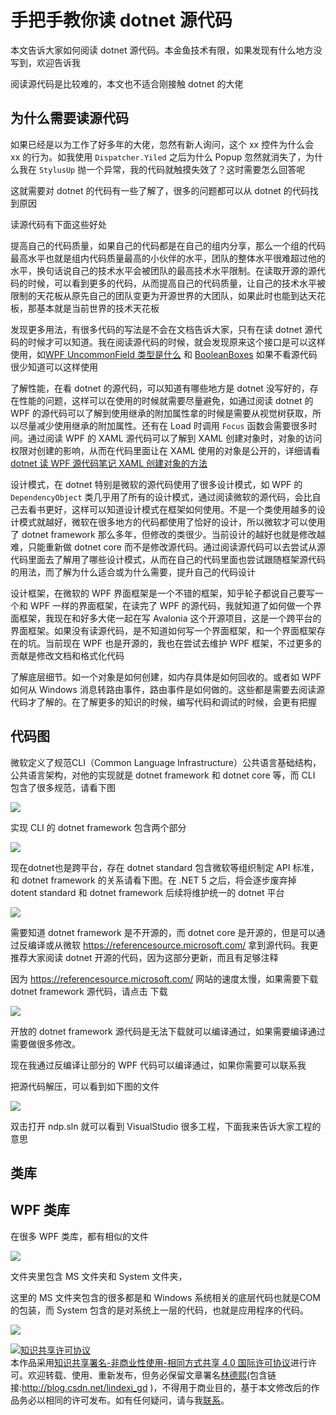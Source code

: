 
# 手把手教你读 dotnet 源代码

本文告诉大家如何阅读 dotnet 源代码。本金鱼技术有限，如果发现有什么地方没写到，欢迎告诉我

<!--more-->


<!-- CreateTime:2018/8/10 19:16:52 -->

<!-- csdn -->
<!-- 标签：C#,dotnet-framework,源代码分析，dotnetframework ，WPF -->
<div id="toc"></div>

<!-- 草稿 -->

阅读源代码是比较难的，本文也不适合刚接触 dotnet 的大佬


## 为什么需要读源代码

如果已经是以为工作了好多年的大佬，忽然有新人询问，这个 xx 控件为什么会 xx 的行为。如我使用 `Dispatcher.Yiled` 之后为什么 Popup 忽然就消失了，为什么我在 `StylusUp` 抛一个异常，我的代码就触摸失效了？这时需要怎么回答呢

这就需要对 dotnet 的代码有一些了解了，很多的问题都可以从 dotnet 的代码找到原因

读源代码有下面这些好处

提高自己的代码质量，如果自己的代码都是在自己的组内分享，那么一个组的代码最高水平也就是组内代码质量最高的小伙伴的水平，团队的整体水平很难超过他的水平，换句话说自己的技术水平会被团队的最高技术水平限制。在读取开源的源代码的时候，可以看到更多的代码，从而提高自己的代码质量，让自己的技术水平被限制的天花板从原先自己的团队变更为开源世界的大团队，如果此时也能到达天花板，那基本就是当前世界的技术天花板

发现更多用法，有很多代码的写法是不会在文档告诉大家，只有在读 dotnet 源代码的时候才可以知道。我在阅读源代码的时候，就会发现原来这个接口是可以这样使用，如[WPF UncommonField 类型是什么](https://lindexi.gitee.io/post/WPF-UncommonField-%E7%B1%BB%E5%9E%8B%E6%98%AF%E4%BB%80%E4%B9%88.html ) 和 [BooleanBoxes](https://referencesource.microsoft.com/#WindowsBase/Base/MS/Internal/KnownBoxes.cs) 如果不看源代码很少知道可以这样使用

了解性能，在看 dotnet 的源代码，可以知道有哪些地方是 dotnet 没写好的，存在性能的问题，这样可以在使用的时候就需要尽量避免，如通过阅读 dotnet 的 WPF 的源代码可以了解到使用继承的附加属性拿的时候是需要从视觉树获取，所以尽量减少使用继承的附加属性。还有在 Load 时调用 `Focus` 函数会需要很多时间。通过阅读 WPF 的 XAML 源代码可以了解到 XAML 创建对象时，对象的访问权限对创建的影响，从而在代码里面让在 XAML 使用的对象是公开的，详细请看 [dotnet 读 WPF 源代码笔记 XAML 创建对象的方法](https://blog.lindexi.com/post/dotnet-%E8%AF%BB-WPF-%E6%BA%90%E4%BB%A3%E7%A0%81%E7%AC%94%E8%AE%B0-XAML-%E5%88%9B%E5%BB%BA%E5%AF%B9%E8%B1%A1%E7%9A%84%E6%96%B9%E6%B3%95.html )

设计模式，在 dotnet 特别是微软的源代码使用了很多设计模式，如 WPF 的 `DependencyObject` 类几乎用了所有的设计模式，通过阅读微软的源代码，会比自己去看书更好，这样可以知道设计模式在框架如何使用。不是一个类使用越多的设计模式就越好，微软在很多地方的代码都使用了恰好的设计，所以微软才可以使用了 dotnet framework 那么多年，但修改的类很少。当前设计的越好也就是修改越难，只能重新做 dotnet core 而不是修改源代码。通过阅读源代码可以去尝试从源代码里面去了解用了哪些设计模式，从而在自己的代码里面也尝试跟随框架源代码的用法，而了解为什么适合或为什么需要，提升自己的代码设计

设计框架，在微软的 WPF 界面框架是一个不错的框架，知乎轮子都说自己要写一个和 WPF 一样的界面框架，在读完了 WPF 的源代码，我就知道了如何做一个界面框架，我现在和好多大佬一起在写 Avalonia 这个开源项目，这是一个跨平台的界面框架。如果没有读源代码，是不知道如何写一个界面框架，和一个界面框架存在的坑。当前现在 WPF 也是开源的，我也在尝试去维护 WPF 框架，不过更多的贡献是修改文档和格式化代码

了解底层细节。如一个对象是如何创建，如内存具体是如何回收的。或者如 WPF 如何从 Windows 消息转路由事件，路由事件是如何做的。这些都是需要去阅读源代码才了解的。在了解更多的知识的时候，编写代码和调试的时候，会更有把握

## 代码图

微软定义了规范CLI（Common Language Infrastructure）公共语言基础结构，公共语言架构，对他的实现就是 dotnet framework 和 dotnet core 等，而 CLI 包含了很多规范，请看下图

<!-- ![](image/手把手教你读 dotnet framework 源代码/手把手教你读 dotnet framework 源代码0.png) -->

![](http://cdn.lindexi.site/lindexi%2F201867185411430.jpg)

实现 CLI 的 dotnet framework 包含两个部分

<!-- ![](image/手把手教你读 dotnet framework 源代码/手把手教你读 dotnet framework 源代码1.png) -->

![](http://cdn.lindexi.site/lindexi%2F201867186321733.jpg)

现在dotnet也是跨平台，存在 dotnet standard 包含微软等组织制定 API 标准，和 dotnet framework 的关系请看下图。在 .NET 5 之后，将会逐步废弃掉 dotent standard 和 dotnet framework 后续将维护统一的 dotnet 平台

<!-- ![](image/手把手教你读 dotnet framework 源代码/手把手教你读 dotnet framework 源代码2.png) -->

![](http://cdn.lindexi.site/lindexi%2F201867187359989.jpg)

需要知道 dotnet framework 是不开源的，而 dotnet core 是开源的，但是可以通过反编译或从微软 https://referencesource.microsoft.com/ 拿到源代码。我更推荐大家阅读 dotnet 开源的代码，因为这部分更新，而且有足够注释

因为 https://referencesource.microsoft.com/ 网站的速度太慢，如果需要下载 dotnet framework 源代码，请点击 下载

<!-- ![](image/手把手教你读 dotnet framework 源代码/手把手教你读 dotnet framework 源代码4.png) -->

![](http://cdn.lindexi.site/lindexi%2F2018671810383099.jpg)

开放的 dotnet framework 源代码是无法下载就可以编译通过，如果需要编译通过需要做很多修改。

现在我通过反编译让部分的 WPF 代码可以编译通过，如果你需要可以联系我

把源代码解压，可以看到如下图的文件

<!-- ![](image/手把手教你读 dotnet framework 源代码/手把手教你读 dotnet framework 源代码5.png) -->

![](http://cdn.lindexi.site/lindexi%2F2018671813118112.jpg)

双击打开 ndp.sln 就可以看到 VisualStudio 很多工程，下面我来告诉大家工程的意思

## 类库


## WPF 类库

在很多 WPF 类库，都有相似的文件

<!-- ![](image/手把手教你读 dotnet framework 源代码/手把手教你读 dotnet framework 源代码6.png) -->

![](http://cdn.lindexi.site/lindexi%2F2018671822245046.jpg)

文件夹里包含 MS 文件夹和 System 文件夹，

这里的 MS 文件夹包含的很多都是和 Windows 系统相关的底层代码也就是COM的包装，而 System 包含的是对系统上一层的代码，也就是应用程序的代码。



![](http://cdn.lindexi.site/lindexi%2F2018612195604848.jpg)





<a rel="license" href="http://creativecommons.org/licenses/by-nc-sa/4.0/"><img alt="知识共享许可协议" style="border-width:0" src="https://licensebuttons.net/l/by-nc-sa/4.0/88x31.png" /></a><br />本作品采用<a rel="license" href="http://creativecommons.org/licenses/by-nc-sa/4.0/">知识共享署名-非商业性使用-相同方式共享 4.0 国际许可协议</a>进行许可。欢迎转载、使用、重新发布，但务必保留文章署名[林德熙](http://blog.csdn.net/lindexi_gd)(包含链接:http://blog.csdn.net/lindexi_gd )，不得用于商业目的，基于本文修改后的作品务必以相同的许可发布。如有任何疑问，请与我[联系](mailto:lindexi_gd@163.com)。